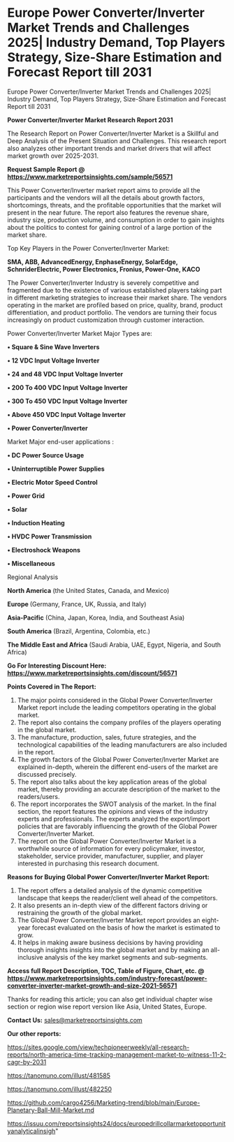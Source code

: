 # Europe Power Converter/Inverter Market Trends and Challenges 2025| Industry Demand, Top Players Strategy, Size-Share Estimation and Forecast Report till 2031
Europe Power Converter/Inverter Market Trends and Challenges 2025| Industry Demand, Top Players Strategy, Size-Share Estimation and Forecast Report till 2031

<strong>Power Converter/Inverter Market Research Report 2031</strong>

The Research Report on Power Converter/Inverter Market is a Skillful and Deep Analysis of the Present Situation and Challenges. This research report also analyzes other important trends and market drivers that will affect market growth over 2025-2031.

<strong>Request Sample Report @ <a href=https://www.marketreportsinsights.com/sample/56571>https://www.marketreportsinsights.com/sample/56571</a></strong>

This Power Converter/Inverter market report aims to provide all the participants and the vendors will all the details about growth factors, shortcomings, threats, and the profitable opportunities that the market will present in the near future. The report also features the revenue share, industry size, production volume, and consumption in order to gain insights about the politics to contest for gaining control of a large portion of the market share.

Top Key Players in the Power Converter/Inverter Market:

<strong>SMA, ABB, AdvancedEnergy, EnphaseEnergy, SolarEdge, SchnriderElectric, Power Electronics, Fronius, Power-One, KACO</strong>

The Power Converter/Inverter Industry is severely competitive and fragmented due to the existence of various established players taking part in different marketing strategies to increase their market share. The vendors operating in the market are profiled based on price, quality, brand, product differentiation, and product portfolio. The vendors are turning their focus increasingly on product customization through customer interaction.

Power Converter/Inverter Market Major Types are:

<strong>• Square & Sine Wave Inverters

• 12 VDC Input Voltage Inverter

• 24 and 48 VDC Input Voltage Inverter

• 200 To 400 VDC Input Voltage Inverter

• 300 To 450 VDC Input Voltage Inverter

• Above 450 VDC Input Voltage Inverter

• Power Converter/Inverter</strong>

Market Major end-user applications :

<strong>• DC Power Source Usage

• Uninterruptible Power Supplies

• Electric Motor Speed Control

• Power Grid

• Solar

• Induction Heating

• HVDC Power Transmission

• Electroshock Weapons

• Miscellaneous</strong>

Regional Analysis

</u><strong><b>North America</b></strong> (the United States, Canada, and Mexico)

<strong><b>Europe </b></strong>(Germany, France, UK, Russia, and Italy)

<strong><b>Asia-Pacific</b></strong> (China, Japan, Korea, India, and Southeast Asia)

<strong><b>South America</b></strong> (Brazil, Argentina, Colombia, etc.)

<strong><b>The Middle East and Africa</b></strong> (Saudi Arabia, UAE, Egypt, Nigeria, and South Africa)

<strong>Go For Interesting Discount Here: <a href=https://www.marketreportsinsights.com/discount/56571>https://www.marketreportsinsights.com/discount/56571</a></strong>

<strong>Points Covered in The Report:</strong>
<ol>
  <li>The major points considered in the Global Power Converter/Inverter Market report include the leading competitors operating in the global market.</li>
  <li>The report also contains the company profiles of the players operating in the global market.</li>
  <li>The manufacture, production, sales, future strategies, and the technological capabilities of the leading manufacturers are also included in the report.</li>
  <li>The growth factors of the Global Power Converter/Inverter Market are explained in-depth, wherein the different end-users of the market are discussed precisely.</li>
  <li>The report also talks about the key application areas of the global market, thereby providing an accurate description of the market to the readers/users.</li>
  <li>The report incorporates the SWOT analysis of the market. In the final section, the report features the opinions and views of the industry experts and professionals. The experts analyzed the export/import policies that are favorably influencing the growth of the Global Power Converter/Inverter Market.</li>
  <li>The report on the Global Power Converter/Inverter Market is a worthwhile source of information for every policymaker, investor, stakeholder, service provider, manufacturer, supplier, and player interested in purchasing this research document.</li>
</ol>
<strong>Reasons for Buying Global Power Converter/Inverter Market Report:</strong>

<ol>
  <li>The report offers a detailed analysis of the dynamic competitive landscape that keeps the reader/client well ahead of the competitors.</li>
  <li>It also presents an in-depth view of the different factors driving or restraining the growth of the global market.</li>
  <li>The Global Power Converter/Inverter Market report provides an eight-year forecast evaluated on the basis of how the market is estimated to grow.</li>
  <li>It helps in making aware business decisions by having providing thorough insights insights into the global market and by making an all-inclusive analysis of the key market segments and sub-segments.</li>
</ol>
<strong>Access full Report Description, TOC, Table of Figure, Chart, etc. @ <a href=https://www.marketreportsinsights.com/industry-forecast/power-converter-inverter-market-growth-and-size-2021-56571>https://www.marketreportsinsights.com/industry-forecast/power-converter-inverter-market-growth-and-size-2021-56571</a></strong>


Thanks for reading this article; you can also get individual chapter wise section or region wise report version like Asia, United States, Europe.

<strong>Contact Us:</strong>
sales@marketreportsinsights.com

<strong>Our other reports:</strong>

<a href=https://sites.google.com/view/techpioneerweekly/all-research-reports/north-america-time-tracking-management-market-to-witness-11-2-cagr-by-2031>https://sites.google.com/view/techpioneerweekly/all-research-reports/north-america-time-tracking-management-market-to-witness-11-2-cagr-by-2031</a>

<a href=https://tanomuno.com/illust/481585>https://tanomuno.com/illust/481585</a>

<a href=https://tanomuno.com/illust/482250>https://tanomuno.com/illust/482250</a>

<a href=https://github.com/cargo4256/Marketing-trend/blob/main/Europe-Planetary-Ball-Mill-Market.md>https://github.com/cargo4256/Marketing-trend/blob/main/Europe-Planetary-Ball-Mill-Market.md</a>

<a href=https://issuu.com/reportsinsights24/docs/europedrillcollarmarketopportunityanalyticalinsigh>https://issuu.com/reportsinsights24/docs/europedrillcollarmarketopportunityanalyticalinsigh</a>"
